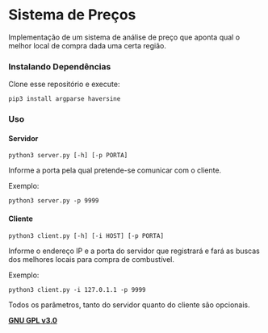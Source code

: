 # Sistema de Preços

Implementação de um sistema de análise de preço que aponta qual o melhor local de compra dada uma certa região.

### Instalando Dependências

Clone esse repositório e execute:
```
pip3 install argparse haversine
```

### Uso

#### Servidor
```
python3 server.py [-h] [-p PORTA]
```
Informe a porta pela qual pretende-se comunicar com o cliente.

Exemplo:
```
python3 server.py -p 9999
```

#### Cliente
```
python3 client.py [-h] [-i HOST] [-p PORTA]
```

Informe o endereço IP e a porta do servidor que registrará e fará as buscas dos melhores locais para compra de combustível.

Exemplo:
```
python3 client.py -i 127.0.1.1 -p 9999
```

Todos os parâmetros, tanto do servidor quanto do cliente são opcionais.

**[GNU GPL v3.0](https://www.gnu.org/licenses/gpl-3.0.html)**
